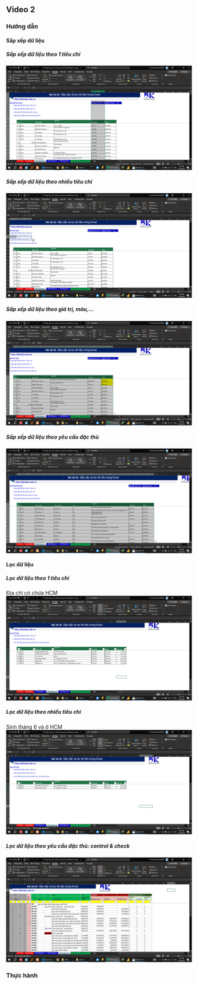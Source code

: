## Video 2

### Hướng dẫn

#### Sắp xếp dữ liệu

##### Sắp xếp dữ liệu theo 1 tiêu chí

![Sắp xếp theo SỐ CMND](image.png)

##### Sắp xếp dữ liệu theo nhiều tiêu chí

![Sắp xếp theo SỐ CMND và số điện thoại](image-1.png)

##### Sắp xếp dữ liệu theo giá trị, màu,…

![Sắp xếp theo giá trị màu số điện thoại](image-2.png)

##### Sắp xếp dữ liệu theo yêu cầu đặc thù

![Sắp xếp theo tên và tên đệm](image-3.png)

#### Lọc dữ liệu

##### Lọc dữ liệu theo 1 tiêu chí

Địa chỉ có chứa HCM
![alt text](image-4.png)

##### Lọc dữ liệu theo nhiều tiêu chí

Sinh tháng 6 và ở HCM
![alt text](image-5.png)

##### Lọc dữ liệu theo yêu cầu đặc thù: control & check

![alt text](image-6.png)

### Thực hành
